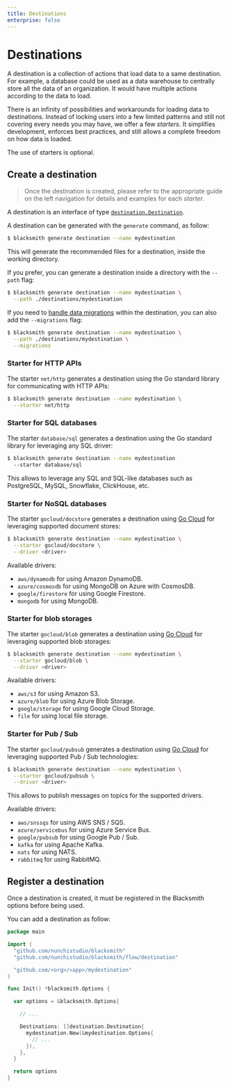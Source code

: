 ```yaml
---
title: Destinations
enterprise: false
---
```


# Destinations

A destination is a collection of actions that load data to a same destination.
For example, a database could be used as a data warehouse to centrally store all
the data of an organization. It would have multiple actions according to the data
to load.

There is an infinity of possibilities and workarounds for loading data to
destinations. Instead of locking users into a few limited patterns and still not
covering every needs you may have, we offer a few *starters*. It simplifies
development, enforces best practices, and still allows a complete freedom on how
data is loaded.

The use of starters is optional.

## Create a destination

> Once the destination is created, please refer to the appropriate guide on the
  left navigation for details and examples for each *starter*.

A destination is an interface of type
[`destination.Destination`](https://pkg.go.dev/github.com/nunchistudio/blacksmith/flow/destination?tab=doc#Destination).

A destination can be generated with the `generate` command, as follow:
```bash
$ blacksmith generate destination --name mydestination

```

This will generate the recommended files for a destination, inside the working
directory.

If you prefer, you can generate a destination inside a directory with the `--path`
flag:
```bash
$ blacksmith generate destination --name mydestination \
  --path ./destinations/mydestination

```

If you need to [handle data migrations](/blacksmith/practices/management/migrations)
within the destination, you can also add the `--migrations` flag:
```bash
$ blacksmith generate destination --name mydestination \
  --path ./destinations/mydestination \
  --migrations

```

### Starter for HTTP APIs

The starter `net/http` generates a destination using the Go standard library for
communicating with HTTP APIs:
```bash
$ blacksmith generate destination --name mydestination \
  --starter net/http

```

### Starter for SQL databases

The starter `database/sql` generates a destination using the Go standard library
for leveraging any SQL driver:
```bash
$ blacksmith generate destination --name mydestination 
  --starter database/sql

```

This allows to leverage any SQL and SQL-like databases such as PostgreSQL, MySQL,
Snowflake, ClickHouse, etc.

### Starter for NoSQL databases

The starter `gocloud/docstore` generates a destination using [Go Cloud](https://gocloud.dev/)
for leveraging supported document stores:
```bash
$ blacksmith generate destination --name mydestination \
  --starter gocloud/docstore \
  --driver <driver>

```

Available drivers:
- `aws/dynamodb` for using Amazon DynamoDB.
- `azure/cosmosdb` for using MongoDB on Azure with CosmosDB.
- `google/firestore` for using Google Firestore.
- `mongodb` for using MongoDB.

### Starter for blob storages

The starter `gocloud/blob` generates a destination using [Go Cloud](https://gocloud.dev/)
for leveraging supported blob storages:
```bash
$ blacksmith generate destination --name mydestination \
  --starter gocloud/blob \
  --driver <driver>

```

Available drivers:
- `aws/s3` for using Amazon S3.
- `azure/blob` for using Azure Blob Storage.
- `google/storage` for using Google Cloud Storage.
- `file` for using local file storage.

### Starter for Pub / Sub

The starter `gocloud/pubsub` generates a destination using [Go Cloud](https://gocloud.dev/)
for leveraging supported Pub / Sub technologies:
```bash
$ blacksmith generate destination --name mydestination \
  --starter gocloud/pubsub \
  --driver <driver>

```

This allows to publish messages on topics for the supported drivers.

Available drivers:
- `aws/snssqs` for using AWS SNS / SQS.
- `azure/servicebus` for using Azure Service Bus.
- `google/pubsub` for using Google Pub / Sub.
- `kafka` for using Apache Kafka.
- `nats` for using NATS.
- `rabbitmq` for using RabbitMQ.

## Register a destination

Once a destination is created, it must be registered in the Blacksmith options before
being used.

You can add a destination as follow:
```go
package main

import (
  "github.com/nunchistudio/blacksmith"
  "github.com/nunchistudio/blacksmith/flow/destination"

  "github.com/<org>/<app>/mydestination"
)

func Init() *blacksmith.Options {

  var options = &blacksmith.Options{

    // ...

    Destinations: []destination.Destination{
      mydestination.New(&mydestination.Options{
        // ...
      }),
    },
  }

  return options
}

```
